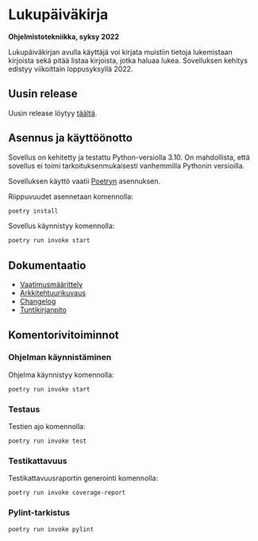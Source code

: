 # Lukupäiväkirja
**Ohjelmistotekniikka, syksy 2022**

Lukupäiväkirjan avulla käyttäjä voi kirjata muistiin tietoja lukemistaan kirjoista sekä pitää listaa kirjoista, jotka haluaa lukea. Sovelluksen kehitys edistyy viikoittain loppusyksyllä 2022.

## Uusin release

Uusin release löytyy
[täältä](https://github.com/tovento/ot-harjoitustyo/releases/tag/viikko5).

## Asennus ja käyttöönotto

Sovellus on kehitetty ja testattu Python-versiolla 3.10. On mahdollista, että sovellus ei toimi tarkoituksenmukaisesti vanhemmilla Pythonin versioilla.

Sovelluksen käyttö vaatii [Poetryn](https://python-poetry.org/) asennuksen.

Riippuvuudet asennetaan komennolla:

```bash
poetry install
```

Sovellus käynnistyy komennolla:

```bash
poetry run invoke start
```

## Dokumentaatio

- [Vaatimusmäärittely](./dokumentaatio/vaatimusmaarittely.md)
- [Arkkitehtuurikuvaus](./dokumentaatio/arkkitehtuuri.md)
- [Changelog](./dokumentaatio/changelog.md)
- [Tuntikirjanpito](./dokumentaatio/tuntikirjanpito.md)

## Komentorivitoiminnot

### Ohjelman käynnistäminen

Ohjelma käynnistyy komennolla:
```
poetry run invoke start
```

### Testaus

Testien ajo komennolla:
```
poetry run invoke test
```

### Testikattavuus

Testikattavuusraportin generointi komennolla:
```
poetry run invoke coverage-report
```

### Pylint-tarkistus

```
poetry run invoke pylint
```
